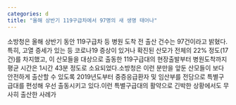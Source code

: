 ```yaml
---
categories: d
title: "올해 상반기 119구급차에서 97명의 새 생명 태어나"
---
```

소방청은 올해 상반기 동안 119구급차 등 병원 도착 전 출산 건수는 97건이라고 밝혔다.특히, 고열 증세가 있는 등 코로나19 증상이 있거나 확진된 산모가 전체의 22% 정도(17건)를 차지했고, 이 산모들을 대상으로 출동한 119구급대의 현장출발부터 병원도착까지 평균 시간은 1시간 43분 정도로 소요되었다.소방청은 이런 분만을 앞둔 산모들이 보다 안전하게 출산할 수 있도록 2019년도부터 중증응급환자 및 임산부를 전담으로 특별구급대를 편성해 우선 출동시키고 있다.이런 특별구급대의 활약으로 긴박한 상황에서도 무사히 출산한 사례가